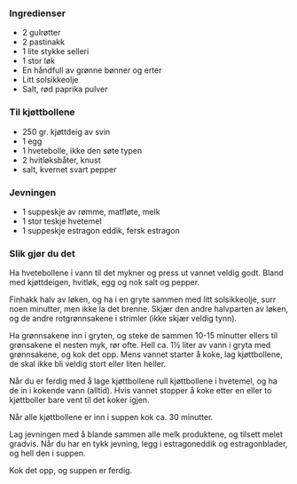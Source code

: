
### Ingredienser
- 2 gulrøtter
- 2 pastinakk
- 1 lite stykke selleri
- 1 stor løk
- En håndfull av grønne bønner og erter
- Litt solsikkeolje
- Salt, rød paprika pulver

### Til kjøttbollene
- 250 gr. kjøttdeig av svin
- 1 egg
- 1 hvetebolle, ikke den søte typen
- 2 hvitløksbåter, knust
- salt, kvernet svart pepper

### Jevningen
- 1 suppeskje av rømme, matfløte, melk
- 1 stor teskje hvetemel
- 1 suppeskje estragon eddik, fersk estragon

### Slik gjør du det
Ha hvetebollene i vann til det mykner og press ut vannet veldig godt. Bland med kjøttdeigen, hvitløk, egg og nok salt og pepper.

 Finhakk halv av løken, og ha i en gryte sammen med litt solsikkeolje, surr noen minutter, men ikke la det brenne. Skjær den andre halvparten av løken, og de andre rotgrønnsakene i strimler (ikke skjær veldig tynn).

 Ha grønnsakene inn i gryten, og steke de sammen 10-15 minutter ellers til grønsakene el nesten myk, rør ofte. Hell ca. 1½ liter av vann i gryta med grønnsakene, og kok det opp. Mens vannet starter å koke, lag kjøttbollene, de skal ikke bli veldig stort eller liten heller.

   Når du er ferdig med å lage kjøttbollene rull kjøttbollene i hvetemel, og ha de in i kokende vann (alltid). Hvis vannet stopper å koke etter en eller to kjøttboller bare vent til det koker igjen.

   Når alle kjøttbollene er inn i suppen kok ca. 30 minutter.

   Lag jevningen med å blande sammen alle melk produktene, og tilsett melet gradvis. Når du har en tykk jevning, legg i estragoneddik og estragonblader, og hell den i suppen.

   Kok det opp, og suppen er ferdig.   